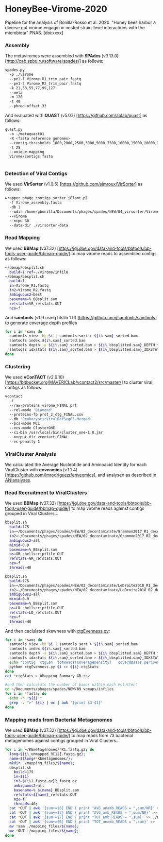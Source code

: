 # HoneyBee-Virome-2020
Pipeline for the analysis of Bonilla-Rosso et al. 2020. "Honey bees harbor a diverse gut virome engagin in nested strain-level interactions with the microbiota" PNAS. [doi:xxxx]

### Assembly
The metaviromes were assembled with **SPAdes** (v3.13.0) [http://cab.spbu.ru/software/spades/] as follows:
```bash
spades.py 
  -o ./virome 
  --pe1-1 Virome_R1_trim_pair.fastq 
  --pe1-2 Virome_R2_trim_pair.fastq 
  -k 21,33,55,77,99,127 
  --meta 
  -m 120 
  -t 40
  --phred-offset 33
```
And evaluated with **QUAST** (v5.0.1) [https://github.com/ablab/quast] as follows:
```bash
quast.py 
  -o ./metaquast01 
  -R <fasta reference genomes> 
  --contig-thresholds 1000,2000,2500,3000,5000,7500,10000,15000,20000,25000,30000,35000,40000,45000,50000,55000,60000,70000,80000,90000,100000 
  -t 25 
  --unique-mapping 
  Virome/contigs.fasta  
  
```
### Detection of Viral Contigs
We used **VirSorter** (v1.0.5) [https://github.com/simroux/VirSorter] as follows:
```bash
wrapper_phage_contigs_sorter_iPlant.pl 
  -f Virome_assembly.fasta 
  -db 1 
  --wdir /home/gbonilla/Documents/phages/spades/NEW/04_virsorter/Virome_virsorter
  --virome 
  --ncpu 30 
  --data-dir ./virsorter-data
```

### Read Mapping
We used **BBMap** (v37.32) [https://jgi.doe.gov/data-and-tools/bbtools/bb-tools-user-guide/bbmap-guide/] to map virome reads to assembled contigs as follows:
```bash
~/bbmap/bbsplit.sh 
  build=1 ref=./virome/infile
~/bbmap/bbsplit.sh 
  build=1
  in=Virome_R1.fastq
  in2=Virome_R2.fastq
  ambiguous2=best 
  basename=%_BBsplit.sam 
  refstats=VR_refstats.OUT 
  nzo=f
```
And **samtools** (v1.9 using htslib 1.9) [https://github.com/samtools/samtools] to generate coverage depth profiles
```bash
for i in *sam; do
  samtools view -bh $i | samtools sort > ${i%.sam}_sorted.bam
  samtools index ${i%.sam}_sorted.bam
  samtools depth -a ${i%.sam}_sorted.bam > ${i%_bbsplitted.sam}_DEPTH.txt
  samtools idxstats ${i%.sam}_sorted.bam > ${i%_bbsplitted.sam}_IDXSTATS.txt
done
```
### Clustering 
We used **vConTACT** (v2.9.10)[https://bitbucket.org/MAVERICLab/vcontact2/src/master/] to cluster viral contigs as follows:
```bash
vcontact 
  -f 
  --raw-proteins virome_FINAL.prt 
  --rel-mode 'Diamond' 
  --proteins-fp prot_2_ctg_FINAL.csv 
  --db 'ProkaryoticViralRefSeq85-Merged' 
  --pcs-mode MCL 
  --vcs-mode ClusterONE 
  --c1-bin /usr/local/bin/cluster_one-1.0.jar 
  --output-dir vcontact_FINAL 
  --vc-penalty 1
```

### ViralCluster Analysis
We calculated the Average Nucleotide and Aminoacid Identity for each ViralCluster with **enveomics** (v.1.1.4) [https://github.com/lmrodriguezr/enveomics], and analysed as described in [ANIanalyses](ANIanalyses).

### Read Recruitment to ViralClusters
We used **BBMap** (v37.32) [https://jgi.doe.gov/data-and-tools/bbtools/bb-tools-user-guide/bbmap-guide/] to map virome reads against contigs grouped in Viral Clusters...
```bash
bbsplit.sh 
  build=175
  in=~/Documents/phages/spades/NEW/02_decontaminate/Grammon2017_R1_decont.fastq
  in2=~/Documents/phages/spades/NEW/02_decontaminate/Grammon2017_R2_decont.fastq
  ambiguous2=all
  minid=0.9
  basename=%_BBsplit.sam 
  bs=GR_shellscriptfile.OUT 
  refstats=GR_refstats.OUT 
  nzo=f
  threads=40

bbsplit.sh 
  build=175
  in=~/Documents/phages/spades/NEW/02_decontaminate/LeDroite2018_R1_decont.fastq
  in2=~/Documents/phages/spades/NEW/02_decontaminate/LeDroite2018_R2_decont.fastq
  ambiguous2=all
  minid=0.9
  basename=%_BBsplit.sam 
  bs=LD_shellscriptfile.OUT 
  refstats=LD_refstats.OUT 
  nzo=f
  threads=40
```
And then caclulated skewness with [ctgEvenness.py](https://github.com/geboro/HoneyBee-Virome-2020/blob/master/ctgEvenness.py):
```bash
for i in *sam; do
  samtools view -bh $i | samtools sort > ${i%.sam}_sorted.bam
  samtools index ${i%.sam}_sorted.bam
  samtools depth -a ${i%.sam}_sorted.bam > ${i%_bbsplitted.sam}_DEPTH.txt
  samtools idxstats ${i%.sam}_sorted.bam > ${i%_bbsplitted.sam}_IDXSTATS.txt
  echo "contig  ctgLen  totReads(CoverageDensity)   coverdBases percGenomeCov   covMedian   obsEve  equitability    covCVar covKurto    covSkew"
  python ctgEvenness.py $i >> ${i}.ctgStats
done
cat *ctgStats > 0Mapping_Summary_GR.tsv

#and then calculate the number of bases within each vcluster:
cd ~/Documents/phages/spades/NEW/09_vcmaps/infiles
for i in *fasta; do 
  echo -n "${i} "
  grep -v ">" ${i} | wc | awk '{print $3-$1}'
done
```

### Mapping reads from Bacterial Metagenomes
We used **BBMap** (v37.32) [https://jgi.doe.gov/data-and-tools/bbtools/bb-tools-user-guide/bbmap-guide/] to map reads from 73 bacterial metagenomes against contigs grouped in Viral Clusters...

```bash
for i in ~/KEmetagenomes/*R1.fastq.gz; do
  long=${i%_unmapped_R[12].fastq.gz}; 
  name=${long#*KEmetagenomes/};
  mkdir ./mapping_files/${name};
  bbsplit.sh 
    build=175 
    in=${i} 
    in2=${i%1.fastq.gz}2.fastq.gz 
    ambiguous2=all 
    basename=%_${name}_BBsplit.sam 
    refstats=${name}_refstats.OUT 
    nzo=f 
    threads=40;  
  cat *OUT | awk '{sum+=$6} END { print "AVG_unamb_READS = ",sum/NR}' > ./mapping_files/0_${name}_stats
  cat *OUT | awk '{sum+=$7} END { print "AVG_amb_READS = ",sum/NR}' >> ./mapping_files/0_${name}_stats
  cat *OUT | awk '{sum+=$7} END { print "TOT_amb_READS = ",sum}' >> ./mapping_files/0_${name}_stats
  cat *OUT | awk '{sum+=$6} END { print "TOT_unamb_READS = ",sum}' >> ./mapping_files/0_${name}_stats
  mv *sam ./mapping_files/${name};
  mv *OUT ./mapping_files/${name};
done
```
